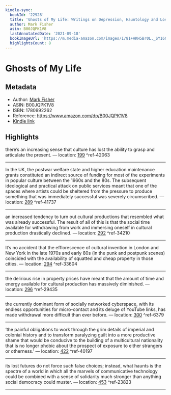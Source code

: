 ```yaml
---
kindle-sync:
  bookId: '22928'
  title: 'Ghosts of My Life: Writings on Depression, Hauntology and Lost Futures'
  author: Mark Fisher
  asin: B00JQPK1V8
  lastAnnotatedDate: '2021-09-18'
  bookImageUrl: 'https://m.media-amazon.com/images/I/81+AKH5Br0L._SY160.jpg'
  highlightsCount: 8
---
```

# Ghosts of My Life
## Metadata
* Author: [Mark Fisher](https://www.amazon.com/Mark-Fisher/e/B000APBZOK/ref=dp_byline_cont_ebooks_1)
* ASIN: B00JQPK1V8
* ISBN: 1780992262
* Reference: https://www.amazon.com/dp/B00JQPK1V8
* [Kindle link](kindle://book?action=open&asin=B00JQPK1V8)

## Highlights
there’s an increasing sense that culture has lost the ability to grasp and articulate the present. — location: [199](kindle://book?action=open&asin=B00JQPK1V8&location=199) ^ref-42063

---
In the UK, the postwar welfare state and higher education maintenance grants constituted an indirect source of funding for most of the experiments in popular culture between the 1960s and the 80s. The subsequent ideological and practical attack on public services meant that one of the spaces where artists could be sheltered from the pressure to produce something that was immediately successful was severely circumscribed. — location: [289](kindle://book?action=open&asin=B00JQPK1V8&location=289) ^ref-41737

---
an increased tendency to turn out cultural productions that resembled what was already successful. The result of all of this is that the social time available for withdrawing from work and immersing oneself in cultural production drastically declined. — location: [292](kindle://book?action=open&asin=B00JQPK1V8&location=292) ^ref-34210

---
It’s no accident that the efflorescence of cultural invention in London and New York in the late 1970s and early 80s (in the punk and postpunk scenes) coincided with the availability of squatted and cheap property in those cities. — location: [294](kindle://book?action=open&asin=B00JQPK1V8&location=294) ^ref-33604

---
the delirious rise in property prices have meant that the amount of time and energy available for cultural production has massively diminished. — location: [296](kindle://book?action=open&asin=B00JQPK1V8&location=296) ^ref-29435

---
the currently dominant form of socially networked cyberspace, with its endless opportunities for micro-contact and its deluge of YouTube links, has made withdrawal more difficult than ever before. — location: [300](kindle://book?action=open&asin=B00JQPK1V8&location=300) ^ref-6379

---
‘the painful obligations to work through the grim details of imperial and colonial history and to transform paralyzing guilt into a more productive shame that would be conducive to the building of a multicultural nationality that is no longer phobic about the prospect of exposure to either strangers or otherness.’ — location: [422](kindle://book?action=open&asin=B00JQPK1V8&location=422) ^ref-40197

---
its lost futures do not force such false choices; instead, what haunts is the spectre of a world in which all the marvels of communicative technology could be combined with a sense of solidarity much stronger than anything social democracy could muster. — location: [453](kindle://book?action=open&asin=B00JQPK1V8&location=453) ^ref-23823

---
